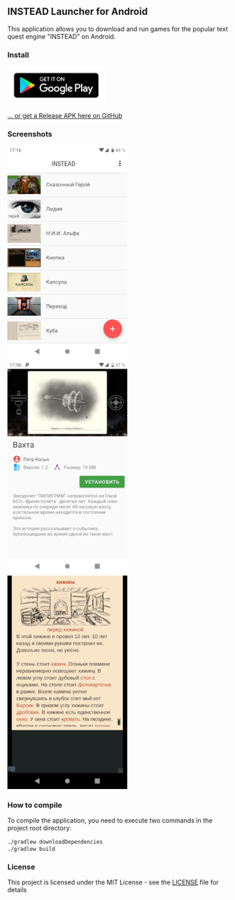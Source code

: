 ## INSTEAD Launcher for Android
This application allows you to download and run games for the popular text quest engine "INSTEAD" on Android.

### Install

[<img src="/images/badges/google-play.png" alt="Get it on Google Play" width="220">](https://play.google.com/store/apps/details?id=org.emunix.insteadlauncher)

[... or get a Release APK here on GitHub](https://github.com/btimofeev/instead-launcher-android/releases)

### Screenshots

<img src="/images/screenshots/screenshot_1.png" width="270"> <img src="/images/screenshots/screenshot_2.png" width="270"> <img src="/images/screenshots/screenshot_3.png" width="270">

### How to compile
To compile the application, you need to execute two commands in the project root directory:

```
./gradlew downloadDependencies
./gradlew build
```

### License

This project is licensed under the MIT License - see the [LICENSE](LICENSE) file for details
